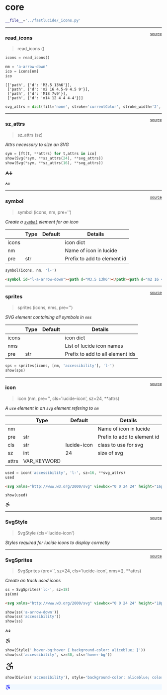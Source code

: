 # core


<!-- WARNING: THIS FILE WAS AUTOGENERATED! DO NOT EDIT! -->

``` python
__file__='../fastlucide/_icons.py'
```

------------------------------------------------------------------------

<a
href="https://github.com/AnswerDotAI/fastlucide/blob/main/fastlucide/core.py#L17"
target="_blank" style="float:right; font-size:smaller">source</a>

### read_icons

>  read_icons ()

``` python
icons = read_icons()
```

``` python
nm = 'a-arrow-down'
ico = icons[nm]
ico
```

    [['path', {'d': 'M3.5 13h6'}],
     ['path', {'d': 'm2 16 4.5-9 4.5 9'}],
     ['path', {'d': 'M18 7v9'}],
     ['path', {'d': 'm14 12 4 4 4-4'}]]

``` python
svg_attrs = dict(fill='none', stroke='currentColor', stroke_width='2', stroke_linecap='round', stroke_linejoin='round')
```

------------------------------------------------------------------------

<a
href="https://github.com/AnswerDotAI/fastlucide/blob/main/fastlucide/core.py#L23"
target="_blank" style="float:right; font-size:smaller">source</a>

### sz_attrs

>  sz_attrs (sz)

*Attrs necessary to size an SVG*

``` python
sym = [ft(t, **attrs) for t,attrs in ico]
show(Svg(*sym, **sz_attrs(24), **svg_attrs))
show(Svg(*sym, **sz_attrs(16), **svg_attrs))
```

<svg xmlns="http://www.w3.org/2000/svg" viewbox="0 0 24 24" height="24px" width="24px" fill="none" stroke="currentColor" stroke-width="2" stroke-linecap="round" stroke-linejoin="round"><path d="M3.5 13h6"></path><path d="m2 16 4.5-9 4.5 9"></path><path d="M18 7v9"></path><path d="m14 12 4 4 4-4"></path></svg>

<svg xmlns="http://www.w3.org/2000/svg" viewbox="0 0 24 24" height="16px" width="16px" fill="none" stroke="currentColor" stroke-width="2" stroke-linecap="round" stroke-linejoin="round"><path d="M3.5 13h6"></path><path d="m2 16 4.5-9 4.5 9"></path><path d="M18 7v9"></path><path d="m14 12 4 4 4-4"></path></svg>

------------------------------------------------------------------------

<a
href="https://github.com/AnswerDotAI/fastlucide/blob/main/fastlucide/core.py#L28"
target="_blank" style="float:right; font-size:smaller">source</a>

### symbol

>  symbol (icons, nm, pre='')

*Create a
[`symbol`](https://AnswerDotAI.github.io/fastlucide/core.html#symbol)
element for an icon*

<table>
<thead>
<tr>
<th></th>
<th><strong>Type</strong></th>
<th><strong>Default</strong></th>
<th><strong>Details</strong></th>
</tr>
</thead>
<tbody>
<tr>
<td>icons</td>
<td></td>
<td></td>
<td>icon dict</td>
</tr>
<tr>
<td>nm</td>
<td></td>
<td></td>
<td>Name of icon in lucide</td>
</tr>
<tr>
<td>pre</td>
<td>str</td>
<td></td>
<td>Prefix to add to element id</td>
</tr>
</tbody>
</table>

``` python
symbol(icons, nm, 'l-')
```

``` html
<symbol id="l-a-arrow-down"><path d="M3.5 13h6"></path><path d="m2 16 4.5-9 4.5 9"></path><path d="M18 7v9"></path><path d="m14 12 4 4 4-4"></path></symbol>
```

------------------------------------------------------------------------

<a
href="https://github.com/AnswerDotAI/fastlucide/blob/main/fastlucide/core.py#L39"
target="_blank" style="float:right; font-size:smaller">source</a>

### sprites

>  sprites (icons, nms, pre='')

*SVG element containing all symbols in `nms`*

<table>
<thead>
<tr>
<th></th>
<th><strong>Type</strong></th>
<th><strong>Default</strong></th>
<th><strong>Details</strong></th>
</tr>
</thead>
<tbody>
<tr>
<td>icons</td>
<td></td>
<td></td>
<td>icon dict</td>
</tr>
<tr>
<td>nms</td>
<td></td>
<td></td>
<td>List of lucide icon names</td>
</tr>
<tr>
<td>pre</td>
<td>str</td>
<td></td>
<td>Prefix to add to all element ids</td>
</tr>
</tbody>
</table>

``` python
sps = sprites(icons, [nm, 'accessibility'], 'l-')
show(sps)
```

<svg xmlns="http://www.w3.org/2000/svg" style="display: none"><defs><symbol id="l-a-arrow-down"><path d="M3.5 13h6"></path><path d="m2 16 4.5-9 4.5 9"></path><path d="M18 7v9"></path><path d="m14 12 4 4 4-4"></path></symbol><symbol id="l-accessibility"><circle cx="16" cy="4" r="1"></circle><path d="m18 19 1-7-6 1"></path><path d="m5 8 3-3 5.5 3-2.36 3.5"></path><path d="M4.24 14.5a5 5 0 0 0 6.88 6"></path><path d="M13.76 17.5a5 5 0 0 0-6.88-6"></path></symbol></defs></svg>

------------------------------------------------------------------------

<a
href="https://github.com/AnswerDotAI/fastlucide/blob/main/fastlucide/core.py#L49"
target="_blank" style="float:right; font-size:smaller">source</a>

### icon

>  icon (nm, pre='', cls='lucide-icon', sz=24, **attrs)

*A `use` element in an `svg` element refering to `nm`*

<table>
<thead>
<tr>
<th></th>
<th><strong>Type</strong></th>
<th><strong>Default</strong></th>
<th><strong>Details</strong></th>
</tr>
</thead>
<tbody>
<tr>
<td>nm</td>
<td></td>
<td></td>
<td>Name of icon in lucide</td>
</tr>
<tr>
<td>pre</td>
<td>str</td>
<td></td>
<td>Prefix to add to element id</td>
</tr>
<tr>
<td>cls</td>
<td>str</td>
<td>lucide-icon</td>
<td>class to use for svg</td>
</tr>
<tr>
<td>sz</td>
<td>int</td>
<td>24</td>
<td>size of svg</td>
</tr>
<tr>
<td>attrs</td>
<td>VAR_KEYWORD</td>
<td></td>
<td></td>
</tr>
</tbody>
</table>

``` python
used = icon('accessibility', 'l-', sz=16, **svg_attrs)
used
```

``` html
<svg xmlns="http://www.w3.org/2000/svg" viewbox="0 0 24 24" height="16px" width="16px" icon="accessibility" fill="none" stroke="currentColor" stroke-width="2" stroke-linecap="round" stroke-linejoin="round" class="lucide-icon"><use href="#l-accessibility"></use></svg>
```

``` python
show(used)
```

<svg xmlns="http://www.w3.org/2000/svg" viewbox="0 0 24 24" height="16px" width="16px" icon="accessibility" fill="none" stroke="currentColor" stroke-width="2" stroke-linecap="round" stroke-linejoin="round" class="lucide-icon"><use href="#l-accessibility"></use></svg>

------------------------------------------------------------------------

<a
href="https://github.com/AnswerDotAI/fastlucide/blob/main/fastlucide/core.py#L60"
target="_blank" style="float:right; font-size:smaller">source</a>

### SvgStyle

>  SvgStyle (cls='lucide-icon')

*Styles required for lucide icons to display correctly*

------------------------------------------------------------------------

<a
href="https://github.com/AnswerDotAI/fastlucide/blob/main/fastlucide/core.py#L65"
target="_blank" style="float:right; font-size:smaller">source</a>

### SvgSprites

>  SvgSprites (pre='', sz=24, cls='lucide-icon', nms=(), **attrs)

*Create an track used icons*

``` python
ss = SvgSprites('lc-', sz=18)
ss(nm)
```

``` html
<svg xmlns="http://www.w3.org/2000/svg" viewbox="0 0 24 24" height="18px" width="18px" icon="a-arrow-down" class="lucide-icon "><use href="#lc-a-arrow-down"></use></svg>
```

``` python
show(ss('a-arrow-down'))
show(ss('accessibility'))
show(ss)
```

<svg xmlns="http://www.w3.org/2000/svg" viewbox="0 0 24 24" height="18px" width="18px" icon="a-arrow-down" class="lucide-icon "><use href="#lc-a-arrow-down"></use></svg>

<svg xmlns="http://www.w3.org/2000/svg" viewbox="0 0 24 24" height="18px" width="18px" icon="accessibility" class="lucide-icon "><use href="#lc-accessibility"></use></svg>

<style>.lucide-icon { stroke: currentColor; fill: none; stroke-width: 2; stroke-linecap: round; stroke-linejoin: round; }</style>
<svg xmlns="http://www.w3.org/2000/svg" style="display: none"><defs><symbol id="lc-accessibility"><circle cx="16" cy="4" r="1"></circle><path d="m18 19 1-7-6 1"></path><path d="m5 8 3-3 5.5 3-2.36 3.5"></path><path d="M4.24 14.5a5 5 0 0 0 6.88 6"></path><path d="M13.76 17.5a5 5 0 0 0-6.88-6"></path></symbol><symbol id="lc-a-arrow-down"><path d="M3.5 13h6"></path><path d="m2 16 4.5-9 4.5 9"></path><path d="M18 7v9"></path><path d="m14 12 4 4 4-4"></path></symbol></defs></svg>

``` python
show(Style('.hover-bg:hover { background-color: aliceblue; }'))
show(ss('accessibility', sz=30, cls='hover-bg'))
```

<style>.hover-bg:hover { background-color: aliceblue; }</style>

<svg xmlns="http://www.w3.org/2000/svg" viewbox="0 0 24 24" height="30px" width="30px" icon="accessibility" class="lucide-icon hover-bg"><use href="#lc-accessibility"></use></svg>

``` python
show(Div(ss('accessibility'), style='background-color: aliceblue; color:blue'))
```

<div style="background-color: aliceblue; color:blue">
<svg xmlns="http://www.w3.org/2000/svg" viewbox="0 0 24 24" height="18px" width="18px" icon="accessibility" class="lucide-icon "><use href="#lc-accessibility"></use></svg></div>
